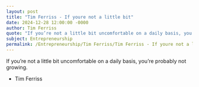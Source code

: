 ```yaml
---
layout: post
title: "Tim Ferriss - If youre not a little bit"
date: 2024-12-28 12:00:00 -0000
author: Tim Ferriss
quote: "If you’re not a little bit uncomfortable on a daily basis, you’re probably not growing."
subject: Entrepreneurship
permalink: /Entrepreneurship/Tim Ferriss/Tim Ferriss - If youre not a little bit
---
```


If you’re not a little bit uncomfortable on a daily basis, you’re probably not growing.

- Tim Ferriss
